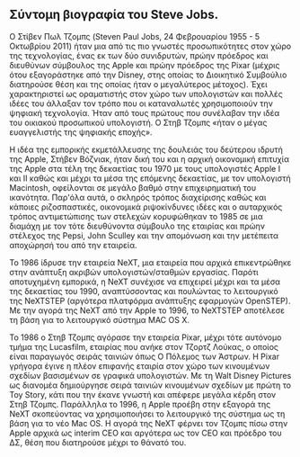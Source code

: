 ## Σύντομη βιογραφία του Steve Jobs.

 Ο Στίβεν Πωλ Τζομπς (Steven Paul Jobs, 24 Φεβρουαρίου 1955 - 5 Οκτωβρίου 2011) ήταν μια από τις πιο γνωστές προσωπικότητες στον χώρο της τεχνολογίας, ένας εκ των δύο συνιδρυτών, πρώην πρόεδρος και διευθύνων σύμβουλος της Apple και πρώην πρόεδρος της Pixar (μέχρις ότου εξαγοράστηκε από την Disney, στης οποίας το Διοικητικό Συμβούλιο διατηρούσε θέση και της οποίας ήταν ο μεγαλύτερος μέτοχος). Έχει χαρακτηριστεί ως οραματιστής στον χώρο των υπολογιστών και πολλές ιδέες του άλλαξαν τον τρόπο που οι καταναλωτές χρησιμοποιούν την ψηφιακή τεχνολογία. Ήταν από τους πρώτους που συνέλαβαν την ιδέα του οικιακού προσωπικού υπολογιστή. Ο Στηβ Τζομπς «ήταν ο μέγας ευαγγελιστής της ψηφιακής εποχής».

Η ιδέα της εμπορικής εκμετάλλευσης της δουλειάς του δεύτερου ιδρυτή της Apple, Στήβεν Βόζνιακ, ήταν δική του και η αρχική οικονομική επιτυχία της Apple στα τέλη της δεκαετίας του 1970 με τους υπολογιστές Apple I και II καθώς και μέχρι τα μέσα της επόμενης δεκαετίας, με τον υπολογιστή Macintosh, οφείλονται σε μεγάλο βαθμό στην επιχειρηματική του ικανότητα. Παρ'όλα αυτά, ο σκληρός τρόπος διαχείρισης καθώς και κάποιες ριζοσπαστικές, οικονομικά ριψοκίνδυνες ιδέες και ο αυταρχικός τρόπος αντιμετώπισης των στελεχών κορυφώθηκαν το 1985 σε μια διαμάχη με τον τότε διευθύνοντα σύμβουλο της εταιρίας και πρώην στέλεχος της Pepsi, John Sculley και την απομόνωση και την μετέπειτα αποχώρησή του από την εταιρεία.

Το 1986 ίδρυσε την εταιρεία NeXT, μια εταιρεία που αρχικά επικεντρώθηκε στην ανάπτυξη ακριβών υπολογιστών/σταθμών εργασίας. Παρότι αποτυχημένη εμπορικά, η NeXT συνέχισε να επιχειρεί μέχρι και τα μέσα της δεκαετίας του 1990, αναπτύσσοντας και πουλώντας το λειτουργικό της NeXTSTEP (αργότερα πλατφόρμα ανάπτυξης εφαρμογών OpenSTEP). Με την αγορά της NeXT από την Apple το 1996, το NeXTSTEP αποτέλεσε τη βάση για το λειτουργικό σύστημα MAC OS X.

To 1986 o Στηβ Τζομπς αγόρασε την εταιρεία Pixar, μέχρι τότε αυτόνομο τμήμα της Lucasfilm, εταιρίας που ανήκε στον Τζορτζ Λούκας, ο οποίος είναι παραγωγός σειράς ταινιών όπως Ο Πόλεμος των Άστρων. Η Pixar γρήγορα έγινε η πλέον επιφανής εταιρία στον χώρο των κινουμένων σχεδίων βασισμένων σε γραφικά υπολογιστών. Με τη Walt Disney Pictures ως διανομέα δημιούργησε σειρά ταινιών κινουμένων σχεδίων με πρώτη το Toy Story, κάτι που την έκανε γνωστή και απέφερε μεγάλα κέρδη στον Στηβ Τζομπς. Παράλληλα το 1996, η Apple προέβη στην εξαγορά της NeXT σκοπεύοντας να χρησιμοποιήσει το λειτουργικό της σύστημα ως τη βάση για το νέο Mac OS. Η αγορά της NeXT φέρνει τον Τζομπς πίσω στην Apple αρχικά ως interim CEO και αργότερα ως τον CEO και πρόεδρο του ΔΣ, θέση που διατηρούσε μέχρι το θάνατό του.

